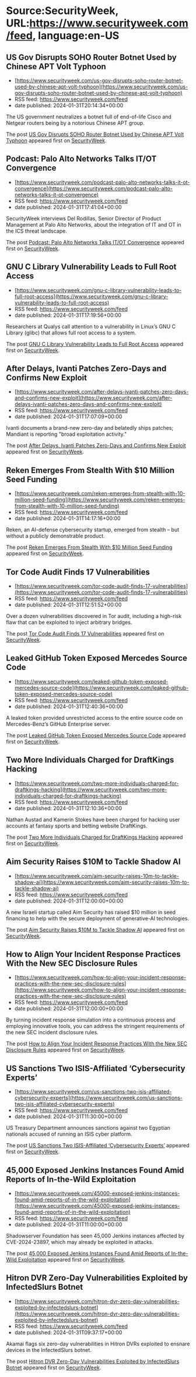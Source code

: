 # Source:SecurityWeek, URL:https://www.securityweek.com/feed, language:en-US

## US Gov Disrupts SOHO Router Botnet Used by Chinese APT Volt Typhoon
 - [https://www.securityweek.com/us-gov-disrupts-soho-router-botnet-used-by-chinese-apt-volt-typhoon](https://www.securityweek.com/us-gov-disrupts-soho-router-botnet-used-by-chinese-apt-volt-typhoon)
 - RSS feed: https://www.securityweek.com/feed
 - date published: 2024-01-31T20:14:34+00:00

<p>The US government neutralizes a botnet full of end-of-life Cisco and Netgear routers being by a notorious Chinese APT group.</p>
<p>The post <a href="https://www.securityweek.com/us-gov-disrupts-soho-router-botnet-used-by-chinese-apt-volt-typhoon/">US Gov Disrupts SOHO Router Botnet Used by Chinese APT Volt Typhoon</a> appeared first on <a href="https://www.securityweek.com">SecurityWeek</a>.</p>

## Podcast: Palo Alto Networks Talks IT/OT Convergence
 - [https://www.securityweek.com/podcast-palo-alto-networks-talks-it-ot-convergence](https://www.securityweek.com/podcast-palo-alto-networks-talks-it-ot-convergence)
 - RSS feed: https://www.securityweek.com/feed
 - date published: 2024-01-31T17:41:04+00:00

<p>SecurityWeek interviews Del Rodillas, Senior Director of Product Management at Palo Alto Networks, about the integration of IT and OT in the ICS threat landscape.</p>
<p>The post <a href="https://www.securityweek.com/podcast-palo-alto-networks-talks-it-ot-convergence/">Podcast: Palo Alto Networks Talks IT/OT Convergence</a> appeared first on <a href="https://www.securityweek.com">SecurityWeek</a>.</p>

## GNU C Library Vulnerability Leads to Full Root Access
 - [https://www.securityweek.com/gnu-c-library-vulnerability-leads-to-full-root-access](https://www.securityweek.com/gnu-c-library-vulnerability-leads-to-full-root-access)
 - RSS feed: https://www.securityweek.com/feed
 - date published: 2024-01-31T17:19:56+00:00

<p>Researchers at Qualys call attention to a vulnerability in Linux’s GNU C Library (glibc) that allows full root access to a system.</p>
<p>The post <a href="https://www.securityweek.com/gnu-c-library-vulnerability-leads-to-full-root-access/">GNU C Library Vulnerability Leads to Full Root Access</a> appeared first on <a href="https://www.securityweek.com">SecurityWeek</a>.</p>

## After Delays, Ivanti Patches Zero-Days and Confirms New Exploit
 - [https://www.securityweek.com/after-delays-ivanti-patches-zero-days-and-confirms-new-exploit](https://www.securityweek.com/after-delays-ivanti-patches-zero-days-and-confirms-new-exploit)
 - RSS feed: https://www.securityweek.com/feed
 - date published: 2024-01-31T17:07:09+00:00

<p>Ivanti documents a brand-new zero-day and belatedly ships patches; Mandiant is reporting "broad exploitation activity."</p>
<p>The post <a href="https://www.securityweek.com/after-delays-ivanti-patches-zero-days-and-confirms-new-exploit/">After Delays, Ivanti Patches Zero-Days and Confirms New Exploit</a> appeared first on <a href="https://www.securityweek.com">SecurityWeek</a>.</p>

## Reken Emerges From Stealth With $10 Million Seed Funding
 - [https://www.securityweek.com/reken-emerges-from-stealth-with-10-million-seed-funding](https://www.securityweek.com/reken-emerges-from-stealth-with-10-million-seed-funding)
 - RSS feed: https://www.securityweek.com/feed
 - date published: 2024-01-31T14:17:16+00:00

<p>Reken, an AI-defense cybersecurity startup, emerged from stealth – but without a publicly demonstrable product.</p>
<p>The post <a href="https://www.securityweek.com/reken-emerges-from-stealth-with-10-million-seed-funding/">Reken Emerges From Stealth With $10 Million Seed Funding</a> appeared first on <a href="https://www.securityweek.com">SecurityWeek</a>.</p>

## Tor Code Audit Finds 17 Vulnerabilities
 - [https://www.securityweek.com/tor-code-audit-finds-17-vulnerabilities](https://www.securityweek.com/tor-code-audit-finds-17-vulnerabilities)
 - RSS feed: https://www.securityweek.com/feed
 - date published: 2024-01-31T12:51:52+00:00

<p>Over a dozen vulnerabilities discovered in Tor audit, including a high-risk flaw that can be exploited to inject arbitrary bridges. </p>
<p>The post <a href="https://www.securityweek.com/tor-code-audit-finds-17-vulnerabilities/">Tor Code Audit Finds 17 Vulnerabilities</a> appeared first on <a href="https://www.securityweek.com">SecurityWeek</a>.</p>

## Leaked GitHub Token Exposed Mercedes Source Code
 - [https://www.securityweek.com/leaked-github-token-exposed-mercedes-source-code](https://www.securityweek.com/leaked-github-token-exposed-mercedes-source-code)
 - RSS feed: https://www.securityweek.com/feed
 - date published: 2024-01-31T12:40:36+00:00

<p>A leaked token provided unrestricted access to the entire source code on Mercedes-Benz’s GitHub Enterprise server.</p>
<p>The post <a href="https://www.securityweek.com/leaked-github-token-exposed-mercedes-source-code/">Leaked GitHub Token Exposed Mercedes Source Code</a> appeared first on <a href="https://www.securityweek.com">SecurityWeek</a>.</p>

## Two More Individuals Charged for DraftKings Hacking
 - [https://www.securityweek.com/two-more-individuals-charged-for-draftkings-hacking](https://www.securityweek.com/two-more-individuals-charged-for-draftkings-hacking)
 - RSS feed: https://www.securityweek.com/feed
 - date published: 2024-01-31T12:10:36+00:00

<p>Nathan Austad and Kamerin Stokes have been charged for hacking user accounts at fantasy sports and betting website DraftKings.</p>
<p>The post <a href="https://www.securityweek.com/two-more-individuals-charged-for-draftkings-hacking/">Two More Individuals Charged for DraftKings Hacking</a> appeared first on <a href="https://www.securityweek.com">SecurityWeek</a>.</p>

## Aim Security Raises $10M to Tackle Shadow AI
 - [https://www.securityweek.com/aim-security-raises-10m-to-tackle-shadow-ai](https://www.securityweek.com/aim-security-raises-10m-to-tackle-shadow-ai)
 - RSS feed: https://www.securityweek.com/feed
 - date published: 2024-01-31T12:00:00+00:00

<p>A new Israeli startup called Aim Security has raised $10 million in seed financing to help with the secure deployment of generative-AI technologies.</p>
<p>The post <a href="https://www.securityweek.com/aim-security-raises-10m-to-tackle-shadow-ai/">Aim Security Raises $10M to Tackle Shadow AI</a> appeared first on <a href="https://www.securityweek.com">SecurityWeek</a>.</p>

## How to Align Your Incident Response Practices With the New SEC Disclosure Rules
 - [https://www.securityweek.com/how-to-align-your-incident-response-practices-with-the-new-sec-disclosure-rules](https://www.securityweek.com/how-to-align-your-incident-response-practices-with-the-new-sec-disclosure-rules)
 - RSS feed: https://www.securityweek.com/feed
 - date published: 2024-01-31T12:00:00+00:00

<p>By turning incident response simulation into a continuous process and employing innovative tools, you can address the stringent requirements of the new SEC incident disclosure rules.</p>
<p>The post <a href="https://www.securityweek.com/how-to-align-your-incident-response-practices-with-the-new-sec-disclosure-rules/">How to Align Your Incident Response Practices With the New SEC Disclosure Rules</a> appeared first on <a href="https://www.securityweek.com">SecurityWeek</a>.</p>

## US Sanctions Two ISIS-Affiliated ‘Cybersecurity Experts’
 - [https://www.securityweek.com/us-sanctions-two-isis-affiliated-cybersecurity-experts](https://www.securityweek.com/us-sanctions-two-isis-affiliated-cybersecurity-experts)
 - RSS feed: https://www.securityweek.com/feed
 - date published: 2024-01-31T11:30:00+00:00

<p>US Treasury Department announces sanctions against two Egyptian nationals accused of running an ISIS cyber platform.</p>
<p>The post <a href="https://www.securityweek.com/us-sanctions-two-isis-affiliated-cybersecurity-experts/">US Sanctions Two ISIS-Affiliated &#8216;Cybersecurity Experts&#8217;</a> appeared first on <a href="https://www.securityweek.com">SecurityWeek</a>.</p>

## 45,000 Exposed Jenkins Instances Found Amid Reports of In-the-Wild Exploitation
 - [https://www.securityweek.com/45000-exposed-jenkins-instances-found-amid-reports-of-in-the-wild-exploitation](https://www.securityweek.com/45000-exposed-jenkins-instances-found-amid-reports-of-in-the-wild-exploitation)
 - RSS feed: https://www.securityweek.com/feed
 - date published: 2024-01-31T11:00:00+00:00

<p>Shadowserver Foundation has seen 45,000 Jenkins instances affected by CVE-2024-23897, which may already be exploited in attacks.</p>
<p>The post <a href="https://www.securityweek.com/45000-exposed-jenkins-instances-found-amid-reports-of-in-the-wild-exploitation/">45,000 Exposed Jenkins Instances Found Amid Reports of In-the-Wild Exploitation</a> appeared first on <a href="https://www.securityweek.com">SecurityWeek</a>.</p>

## Hitron DVR Zero-Day Vulnerabilities Exploited by InfectedSlurs Botnet
 - [https://www.securityweek.com/hitron-dvr-zero-day-vulnerabilities-exploited-by-infectedslurs-botnet](https://www.securityweek.com/hitron-dvr-zero-day-vulnerabilities-exploited-by-infectedslurs-botnet)
 - RSS feed: https://www.securityweek.com/feed
 - date published: 2024-01-31T09:37:17+00:00

<p>Akamai flags six zero-day vulnerabilities in Hitron DVRs exploited to ensnare devices in the InfectedSlurs botnet.</p>
<p>The post <a href="https://www.securityweek.com/hitron-dvr-zero-day-vulnerabilities-exploited-by-infectedslurs-botnet/">Hitron DVR Zero-Day Vulnerabilities Exploited by InfectedSlurs Botnet</a> appeared first on <a href="https://www.securityweek.com">SecurityWeek</a>.</p>

